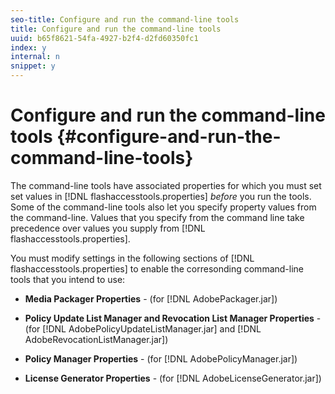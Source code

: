 ```yaml
---
seo-title: Configure and run the command-line tools
title: Configure and run the command-line tools
uuid: b65f8621-54fa-4927-b2f4-d2fd60350fc1
index: y
internal: n
snippet: y
---
```


# Configure and run the command-line tools {#configure-and-run-the-command-line-tools}

The command-line tools have associated properties for which you must set set values in [!DNL flashaccesstools.properties] *before* you run the tools. Some of the command-line tools also let you specify property values from the command-line. Values that you specify from the command line take precedence over values you supply from [!DNL flashaccesstools.properties].

You must modify settings in the following sections of [!DNL flashaccesstools.properties] to enable the corresonding command-line tools that you intend to use:

* **Media Packager Properties** - (for [!DNL AdobePackager.jar]) 

* **Policy Update List Manager and Revocation List Manager Properties** - (for [!DNL AdobePolicyUpdateListManager.jar] and [!DNL AdobeRevocationListManager.jar]) 

* **Policy Manager Properties** - (for [!DNL AdobePolicyManager.jar]) 

* **License Generator Properties** - (for [!DNL AdobeLicenseGenerator.jar])


